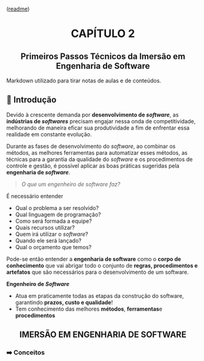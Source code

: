 <p align="left">(<a href="../../README.md">readme</a>)</p>
<h1 align=center>CAPÍTULO 2</h1>
<h2 align=center>Primeiros Passos Técnicos da Imersão em Engenharia de Software</h2>

Markdown utilizado para tirar notas de aulas e de conteúdos.

## 📌 Introdução

Devido à crescente demanda por **desenvolvimento de *software***, as **indústrias de *softwares*** precisam engajar nessa onda de competitividade, melhorando de maneira eficar sua produtividade a fim de enfrentar essa realidade em constante evolução.

Durante as fases de desenvolvimento do *software*, ao combinar os métodos, as melhores ferramentas para automatizar esses métodos, as técnicas para a garantia da qualidade do *software* e os procedimentos de controle e gestão, é possível aplicar as boas práticas sugeridas pela **engenharia de *software***.

>*O que um engenheiro de software faz?*

É necessário entender

- Qual o problema a ser resolvido?
- Qual linguagem de programação?
- Como será formada a equipe?
- Quais recursos utilizar?
- Quem irá utilizar o *software*?
- Quando ele será lançado?
- Qual o orçamento que temos?

Pode-se então entender a **engenharia de software** como o **corpo de conhecimento** que vai abrigar todo o conjunto de **regras, procedimentos e artefatos** que são necessários para o desenvolvimento de um software.

**Engenheiro de *Software*** 

- Atua em praticamente todas as etapas da construção do software, garantindo **prazos, custo e qualidade**!
- Tem conhecimento das melhores **métodos**, **ferramentas**e **procedimentos**

<h2 align=center>IMERSÃO EM ENGENHARIA DE SOFTWARE</h2>

### ➡️ Conceitos